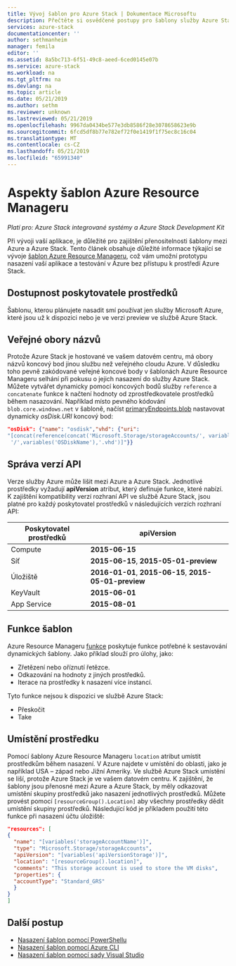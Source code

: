 ```yaml
---
title: Vývoj šablon pro Azure Stack | Dokumentace Microsoftu
description: Přečtěte si osvědčené postupy pro šablony služby Azure Stack
services: azure-stack
documentationcenter: ''
author: sethmanheim
manager: femila
editor: ''
ms.assetid: 8a5bc713-6f51-49c8-aeed-6ced0145e07b
ms.service: azure-stack
ms.workload: na
ms.tgt_pltfrm: na
ms.devlang: na
ms.topic: article
ms.date: 05/21/2019
ms.author: sethm
ms.reviewer: unknown
ms.lastreviewed: 05/21/2019
ms.openlocfilehash: 9967da0434be577e3db8586f28e3078658623e9b
ms.sourcegitcommit: 6fcd5df8b77e782ef72f0e1419f1f75ec8c16c04
ms.translationtype: MT
ms.contentlocale: cs-CZ
ms.lasthandoff: 05/21/2019
ms.locfileid: "65991340"
---
```

# <a name="azure-resource-manager-template-considerations"></a>Aspekty šablon Azure Resource Manageru

*Platí pro: Azure Stack integrované systémy a Azure Stack Development Kit*

Při vývoji vaší aplikace, je důležité pro zajištění přenositelnosti šablony mezi Azure a Azure Stack. Tento článek obsahuje důležité informace týkající se vývoje [šablon Azure Resource Manageru](https://download.microsoft.com/download/E/A/4/EA4017B5-F2ED-449A-897E-BD92E42479CE/Getting_Started_With_Azure_Resource_Manager_white_paper_EN_US.pdf), což vám umožní prototypu nasazení vaší aplikace a testování v Azure bez přístupu k prostředí Azure Stack.

## <a name="resource-provider-availability"></a>Dostupnost poskytovatele prostředků

Šablonu, kterou plánujete nasadit smí používat jen služby Microsoft Azure, které jsou už k dispozici nebo je ve verzi preview ve službě Azure Stack.

## <a name="public-namespaces"></a>Veřejné obory názvů

Protože Azure Stack je hostované ve vašem datovém centru, má obory názvů koncový bod jinou službu než veřejného cloudu Azure. V důsledku toho pevně zakódované veřejné koncové body v šablonách Azure Resource Manageru selhání při pokusu o jejich nasazení do služby Azure Stack. Můžete vytvářet dynamicky pomocí koncových bodů služby `reference` a `concatenate` funkce k načtení hodnoty od zprostředkovatele prostředků během nasazování. Například místo pevného kódování `blob.core.windows.net` v šabloně, načíst [primaryEndpoints.blob](https://github.com/Azure/AzureStack-QuickStart-Templates/blob/master/101-vm-windows-create/azuredeploy.json#L175) nastavovat dynamicky *osDisk.URI* koncový bod:

```json
"osDisk": {"name": "osdisk","vhd": {"uri":
"[concat(reference(concat('Microsoft.Storage/storageAccounts/', variables('storageAccountName')), '2015-06-15').primaryEndpoints.blob, variables('vmStorageAccountContainerName'),
 '/',variables('OSDiskName'),'.vhd')]"}}
```

## <a name="api-versioning"></a>Správa verzí API

Verze služby Azure může lišit mezi Azure a Azure Stack. Jednotlivé prostředky vyžadují **apiVersion** atribut, který definuje funkce, které nabízí. K zajištění kompatibility verzí rozhraní API ve službě Azure Stack, jsou platné pro každý poskytovatel prostředků v následujících verzích rozhraní API:

| Poskytovatel prostředků | apiVersion |
| --- | --- |
| Compute |**2015-06-15** |
| Síť |**2015-06-15**, **2015-05-01-preview** |
| Úložiště |**2016-01-01**, **2015-06-15**, **2015-05-01-preview** |
| KeyVault | **2015-06-01** |
| App Service |**2015-08-01** |

## <a name="template-functions"></a>Funkce šablon

Azure Resource Manageru [funkce](/azure/azure-resource-manager/resource-group-template-functions) poskytuje funkce potřebné k sestavování dynamických šablony. Jako příklad slouží pro úlohy, jako:

* Zřetězení nebo oříznutí řetězce.
* Odkazování na hodnoty z jiných prostředků.
* Iterace na prostředky k nasazení více instancí.

Tyto funkce nejsou k dispozici ve službě Azure Stack:

* Přeskočit
* Take

## <a name="resource-location"></a>Umístění prostředku

Pomocí šablony Azure Resource Manageru `location` atribut umístit prostředkům během nasazení. V Azure najdete v umístění do oblasti, jako je například USA – západ nebo Jižní Ameriky. Ve službě Azure Stack umístění se liší, protože Azure Stack je ve vašem datovém centru. K zajištění, že šablony jsou přenosné mezi Azure a Azure Stack, by měly odkazovat umístění skupiny prostředků jako nasazení jednotlivých prostředků. Můžete provést pomocí `[resourceGroup().Location]` aby všechny prostředky dědit umístění skupiny prostředků. Následující kód je příkladem použití této funkce při nasazení účtu úložiště:

```json
"resources": [
{
  "name": "[variables('storageAccountName')]",
  "type": "Microsoft.Storage/storageAccounts",
  "apiVersion": "[variables('apiVersionStorage')]",
  "location": "[resourceGroup().location]",
  "comments": "This storage account is used to store the VM disks",
  "properties": {
  "accountType": "Standard_GRS"
  }
}
]
```

## <a name="next-steps"></a>Další postup

* [Nasazení šablon pomocí PowerShellu](azure-stack-deploy-template-powershell.md)
* [Nasazení šablon pomocí Azure CLI](azure-stack-deploy-template-command-line.md)
* [Nasazení šablon pomocí sady Visual Studio](azure-stack-deploy-template-visual-studio.md)
